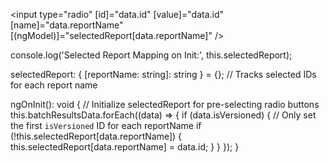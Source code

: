 <input
            type="radio"
            [id]="data.id"
            [value]="data.id"
            [name]="data.reportName"
            [(ngModel)]="selectedReport[data.reportName]"
          />



console.log('Selected Report Mapping on Init:', this.selectedReport);


selectedReport: { [reportName: string]: string } = {}; // Tracks selected IDs for each report name

ngOnInit(): void {
  // Initialize selectedReport for pre-selecting radio buttons
  this.batchResultsData.forEach((data) => {
    if (data.isVersioned) {
      // Only set the first `isVersioned` ID for each reportName
      if (!this.selectedReport[data.reportName]) {
        this.selectedReport[data.reportName] = data.id;
      }
    }
  });
}
